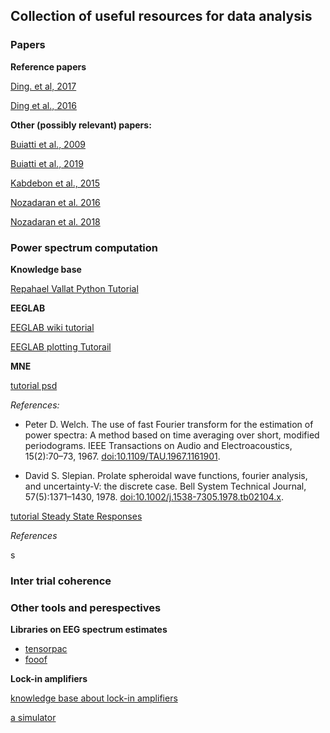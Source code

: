## Collection of useful resources for data analysis

### Papers

**Reference papers**

[Ding. et al, 2017](https://www.frontiersin.org/journals/human-neuroscience/articles/10.3389/fnhum.2017.00481/full)

[Ding et al., 2016](https://www.nature.com/articles/nn.4186)

**Other (possibly relevant) papers:**

[Buiatti et al., 2009](https://www.sciencedirect.com/science/article/abs/pii/S1053811908009981?via%3Dihub)

[Buiatti et al., 2019](https://www.pnas.org/doi/full/10.1073/pnas.1812419116)

[Kabdebon et al., 2015](https://www.sciencedirect.com/science/article/abs/pii/S0093934X15000565?via%3Dihub)

[Nozadaran et al. 2016](https://www.nature.com/articles/srep20612)

[Nozadaran et al. 2018](https://www.pnas.org/doi/full/10.1073/pnas.1801421115)


###  Power spectrum computation

**Knowledge base**

[Repahael Vallat Python Tutorial](https://raphaelvallat.com/bandpower.html)

**EEGLAB**

[EEGLAB wiki tutorial](https://eeglab.org/tutorials/ConceptsGuide/Time_frequency_tutorial.html)

[EEGLAB plotting Tutorail](https://eeglab.org/tutorials/08_Plot_data/Plotting_Channel_Spectra_and_Maps.html)


**MNE**

[tutorial psd](https://mne.tools/dev/auto_tutorials/time-freq/10_spectrum_class.html)

*References:*

- Peter D. Welch. The use of fast Fourier transform for the estimation of power spectra: A method based on time averaging over short, modified periodograms. IEEE Transactions on Audio and Electroacoustics, 15(2):70–73, 1967. [doi:10.1109/TAU.1967.1161901](doi:10.1109/TAU.1967.1161901).

- David S. Slepian. Prolate spheroidal wave functions, fourier analysis, and uncertainty-V: the discrete case. Bell System Technical Journal, 57(5):1371–1430, 1978. [doi:10.1002/j.1538-7305.1978.tb02104.x](doi:10.1109/TAU.1967.1161901).


[tutorial Steady State Responses](https://mne.tools/dev/auto_tutorials/time-freq/50_ssvep.html#sphx-glr-auto-tutorials-time-freq-50-ssvep-py)

*References*

s


###  Inter trial coherence 
 
###  Other tools and perespectives

**Libraries on EEG spectrum estimates**

- [tensorpac](https://etiennecmb.github.io/tensorpac/index.html)
- [fooof](https://fooof-tools.github.io/fooof/#)

**Lock-in amplifiers**

[knowledge base about lock-in amplifiers](https://www.zhinst.com/europe/en/resources/principles-of-lock-in-detection)

[a simulator](https://cushychicken.github.io/lock-in-amplifier-simulation/)

